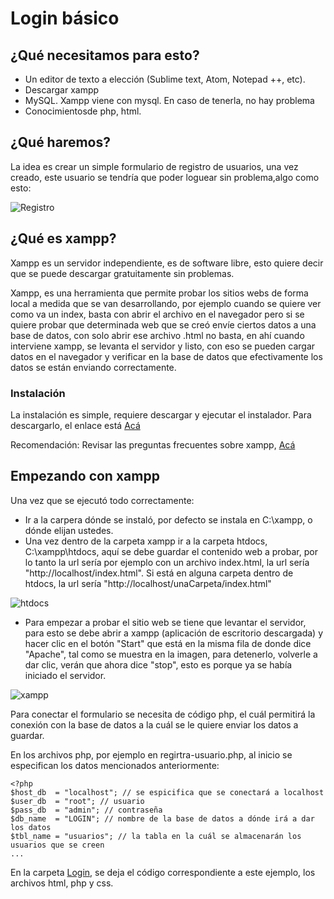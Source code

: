 # Login básico

## ¿Qué necesitamos para esto?

- Un editor de texto a elección (Sublime text, Atom, Notepad ++, etc).
- Descargar xampp
- MySQL. Xampp viene con mysql. En caso de tenerla, no hay problema
- Conocimientosde php, html.

## ¿Qué haremos?

La idea es crear un simple formulario de registro de usuarios, una vez creado, este usuario se tendría que poder loguear sin problema,algo como esto:

![Registro](https://github.com/Eri02/intro-a-base-de-datos-relacional/blob/gh-pages/img/registro.png)

## ¿Qué es xampp?

Xampp es un servidor independiente, es de software libre, esto quiere decir que se puede descargar gratuitamente sin problemas.

Xampp, es una herramienta que permite probar los sitios webs de forma local a medida que se van desarrollando, por ejemplo cuando se quiere ver como va un index, basta con abrir el archivo en el navegador pero si se quiere probar que determinada web que se creó envíe ciertos datos a una base de datos, con solo abrir ese archivo .html no basta, en ahí cuando interviene xampp, se levanta el servidor y listo, con eso se pueden cargar datos en el navegador y verificar en la base de datos que efectivamente los datos se están enviando correctamente.

### Instalación

La instalación es simple, requiere descargar y ejecutar el instalador. Para descargarlo, el enlace está 
[Acá](https://www.apachefriends.org/es/index.html)

Recomendación: Revisar las preguntas frecuentes sobre xampp, [Acá](https://www.apachefriends.org/es/faq_windows.html)

## Empezando con xampp

Una vez que se ejecutó todo correctamente:

- Ir a la carpera dónde se instaló, por defecto se instala en C:\xampp, o dónde elijan ustedes.
- Una vez dentro de la carpeta xampp ir a la carpeta htdocs, C:\xampp\htdocs, aquí se debe guardar el contenido web a probar, por lo       tanto la url sería por ejemplo con un archivo index.html, la url sería "http://localhost/index.html". Si está en alguna carpeta dentro   de htdocs, la url sería "http://localhost/unaCarpeta/index.html"

![htdocs](https://github.com/Eri02/intro-a-base-de-datos-relacional/blob/gh-pages/img/htdocs.png)

- Para empezar a probar el sitio web se tiene que levantar el servidor, para esto se debe abrir a xampp (aplicación de escritorio descargada) y hacer clic en el botón "Start" que está en la   misma fila de donde dice "Apache", tal como se muestra en la imagen, para detenerlo, volverle a dar clic, verán que ahora dice "stop",   esto es porque ya se había iniciado el servidor.

![xampp](https://github.com/Eri02/intro-a-base-de-datos-relacional/blob/gh-pages/img/xampp.png)

Para conectar el formulario se necesita de código php, el cuál permitirá la conexión con la base de datos a la cuál se le quiere enviar los datos a guardar.

En los archivos php, por ejemplo en regirtra-usuario.php, al inicio se especifican los datos mencionados anteriormente:

```
<?php 
$host_db  = "localhost"; // se espicifica que se conectará a localhost
$user_db  = "root"; // usuario
$pass_db  = "admin"; // contraseña
$db_name  = "LOGIN"; // nombre de la base de datos a dónde irá a dar los datos
$tbl_name = "usuarios"; // la tabla en la cuál se almacenarán los usuarios que se creen
...
```

En la carpeta [Login](https://github.com/Eri02/intro-a-base-de-datos-relacional/tree/gh-pages/login), se deja el código correspondiente a este ejemplo, los archivos html, php y css.




